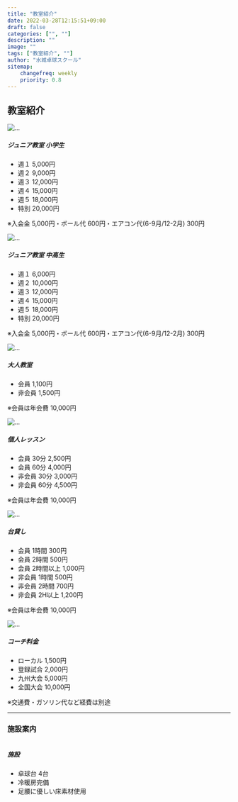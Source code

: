 ```yaml
---
title: "教室紹介"
date: 2022-03-28T12:15:51+09:00
draft: false
categories: ["", ""]
description: ""
image: ""
tags: ["教室紹介", ""]
author: "水城卓球スクール"
sitemap:
    changefreq: weekly
    priority: 0.8
---
```


## 教室紹介

<!-- =======================
Price-1 START -->
<div class="card-group">
    <div id="junior" class="card">
        <img src="/images/blog/107.jpg" class="card-img-top" alt="...">
        <div class="card-body">
            <h5 class="card-title">ジュニア教室 小学生</h5>
            <ul class="list-group list-group-flush">
            <li class="list-group-item text-primary border-primary">週１  5,000円</li>
            <li class="list-group-item text-primary border-primary">週２  9,000円</li>
            <li class="list-group-item text-primary border-primary">週３ 12,000円</li>
            <li class="list-group-item text-primary border-primary">週４ 15,000円</li>
            <li class="list-group-item text-primary border-primary">週５ 18,000円</li>
            <li class="list-group-item text-primary border-primary">特別 20,000円</li>
            </ul>
            <p class="card-text small">※入会金 5,000円・ボール代 600円・エアコン代(6-9月/12-2月) 300円</p>
        </div>
        <div class="card-footer">
            <small class="text-muted"></small>
        </div>
    </div>
    <div class="card">
        <img src="/images/blog/107.jpg" class="card-img-top" alt="...">
        <div class="card-body">
            <h5 class="card-title">ジュニア教室 中高生</h5>
            <ul class="list-group list-group-flush">
            <li class="list-group-item text-primary border-primary">週１  6,000円</li>
            <li class="list-group-item text-primary border-primary">週２ 10,000円</li>
            <li class="list-group-item text-primary border-primary">週３ 12,000円</li>
            <li class="list-group-item text-primary border-primary">週４ 15,000円</li>
            <li class="list-group-item text-primary border-primary">週５ 18,000円</li>
            <li class="list-group-item text-primary border-primary">特別 20,000円</li>
            </ul>
            <p class="card-text small">※入会金 5,000円・ボール代 600円・エアコン代(6-9月/12-2月) 300円</p>
        </div>
        <div class="card-footer">
            <small class="text-muted"></small>
        </div>
    </div>
    <div id="adult" class="card">
        <img src="/images/blog/106.jpg" class="card-img-top" alt="...">
        <div class="card-body">
            <h5 class="card-title">大人教室</h5>
            <ul class="list-group list-group-flush">
            <li class="list-group-item text-primary border-primary"> 会員  1,100円</li>
            <li class="list-group-item text-primary border-primary">非会員 1,500円</li>
            </ul>
            <p class="card-text small">※会員は年会費 10,000円</p>
        </div>
        <div class="card-footer">
            <small class="text-muted"></small>
        </div>
    </div>
</div>
<div class="card-group">
    <div id="personal" class="card">
        <img src="/images/blog/109.jpg" class="card-img-top" alt="...">
        <div class="card-body">
            <h5 class="card-title">個人レッスン</h5>
            <ul class="list-group list-group-flush">
            <li class="list-group-item text-primary border-primary"> 会員 30分 2,500円</li>
            <li class="list-group-item text-primary border-primary"> 会員 60分 4,000円</li>
            <li class="list-group-item text-primary border-primary">非会員 30分 3,000円</li>
            <li class="list-group-item text-primary border-primary">非会員 60分 4,500円</li>
            </ul>
            <p class="card-text small">※会員は年会費 10,000円</p>
        </div>
        <div class="card-footer">
            <small class="text-muted"></small>
        </div>
    </div>
    <div class="card">
        <img src="/images/blog/108.jpg" class="card-img-top" alt="...">
        <div class="card-body">
            <h5 class="card-title">台貸し</h5>
            <ul class="list-group list-group-flush">
            <li class="list-group-item text-primary border-primary"> 会員 1時間 300円</li>
            <li class="list-group-item text-primary border-primary"> 会員 2時間 500円</li>
            <li class="list-group-item text-primary border-primary small"> 会員 2時間以上 1,000円</li>
            <li class="list-group-item text-primary border-primary">非会員 1時間 500円</li>
            <li class="list-group-item text-primary border-primary">非会員 2時間 700円</li>
            <li class="list-group-item text-primary border-primary small">非会員 2H以上 1,200円</li>
            </ul>
            <p class="card-text small">※会員は年会費 10,000円</p>
        </div>
        <div class="card-footer">
            <small class="text-muted"></small>
        </div>
    </div>
    <div class="card">
        <img src="/images/blog/109.jpg" class="card-img-top" alt="...">
        <div class="card-body">
            <h5 class="card-title">コーチ料金</h5>
            <ul class="list-group list-group-flush">
            <li class="list-group-item text-primary border-primary">ローカル 1,500円</li>
            <li class="list-group-item text-primary border-primary">登録試合 2,000円</li>
            <li class="list-group-item text-primary border-primary">九州大会 5,000円</li>
            <li class="list-group-item text-primary border-primary">全国大会 10,000円</li>
            </ul>
            <p class="card-text small">※交通費・ガソリン代など経費は別途</p>
        </div>
        <div class="card-footer">
            <small class="text-muted"></small>
        </div>
    </div>
</div>
<!-- =======================
Price-1 END -->

<div id="facility" class="pt-4"></div>
<hr />

### 施設案内

<div class="card bg-transparent mb-4">
	<div class="row">
		<div class="col-md-5">
			<img class="rounded-3" src="/images/blog/100.jpg" alt="">
		</div>
		<div class="col-md-7 mt-3 mt-md-0">
        <div class="card-body">
            <h5 class="card-title">施設</h5>
            <p class="card-text"></p>
            <ul class="list-group list-group-flush">
            <li class="list-group-item text-primary border-primary">卓球台  4台</li>
            <li class="list-group-item text-primary border-primary">冷暖房完備</li>
            <li class="list-group-item text-primary border-primary">足腰に優しい床素材使用</li>
            </ul>
        </div>
        <div class="card-footer">
            <small class="text-muted"></small>
        </div>
		</div>
	</div>
</div>
